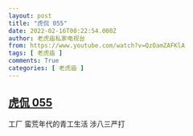 ```yaml
---
layout: post
title: "虎侃 055"
date: 2022-02-16T00:22:54.000Z
author: 老虎庙私家电视台
from: https://www.youtube.com/watch?v=QzOamZAFKlA
tags: [ 老虎庙 ]
comments: True
categories: [ 老虎庙 ]
---
```

<!--1644970974000-->
[虎侃 055](https://www.youtube.com/watch?v=QzOamZAFKlA)
------

<div>
工厂 蛮荒年代的青工生活 涉八三严打
</div>

